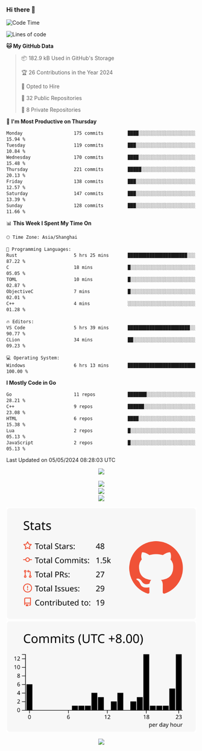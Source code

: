 ### Hi there 👋

<!--
this is a ✨ _special_ ✨ repository because its `README.md` (this file) appears on your GitHub profile.

Here are some ideas to get you started:

- 🔭 I’m currently working on ...
- 🌱 I’m currently learning ...
- 👯 I’m looking to collaborate on ...
- 🤔 I’m looking for help with ...
- 💬 Ask me about ...
- 📫 How to reach me: ...
- 😄 Pronouns: ...
- ⚡ Fun fact: ...
-->

<!--START_SECTION:waka-->
![Code Time](http://img.shields.io/badge/Code%20Time-1%2C213%20hrs%2025%20mins-blue)

![Lines of code](https://img.shields.io/badge/From%20Hello%20World%20I%27ve%20Written-1.3%20million%20lines%20of%20code-blue)

**🐱 My GitHub Data** 

> 📦 182.9 kB Used in GitHub's Storage 
 > 
> 🏆 26 Contributions in the Year 2024
 > 
> 💼 Opted to Hire
 > 
> 📜 32 Public Repositories 
 > 
> 🔑 8 Private Repositories 
 > 
📅 **I'm Most Productive on Thursday** 

```text
Monday                   175 commits         ████░░░░░░░░░░░░░░░░░░░░░   15.94 % 
Tuesday                  119 commits         ███░░░░░░░░░░░░░░░░░░░░░░   10.84 % 
Wednesday                170 commits         ████░░░░░░░░░░░░░░░░░░░░░   15.48 % 
Thursday                 221 commits         █████░░░░░░░░░░░░░░░░░░░░   20.13 % 
Friday                   138 commits         ███░░░░░░░░░░░░░░░░░░░░░░   12.57 % 
Saturday                 147 commits         ███░░░░░░░░░░░░░░░░░░░░░░   13.39 % 
Sunday                   128 commits         ███░░░░░░░░░░░░░░░░░░░░░░   11.66 % 
```


📊 **This Week I Spent My Time On** 

```text
🕑︎ Time Zone: Asia/Shanghai

💬 Programming Languages: 
Rust                     5 hrs 25 mins       ██████████████████████░░░   87.22 % 
C                        18 mins             █░░░░░░░░░░░░░░░░░░░░░░░░   05.05 % 
TOML                     10 mins             █░░░░░░░░░░░░░░░░░░░░░░░░   02.87 % 
ObjectiveC               7 mins              █░░░░░░░░░░░░░░░░░░░░░░░░   02.01 % 
C++                      4 mins              ░░░░░░░░░░░░░░░░░░░░░░░░░   01.28 % 

🔥 Editors: 
VS Code                  5 hrs 39 mins       ███████████████████████░░   90.77 % 
CLion                    34 mins             ██░░░░░░░░░░░░░░░░░░░░░░░   09.23 % 

💻 Operating System: 
Windows                  6 hrs 13 mins       █████████████████████████   100.00 % 
```

**I Mostly Code in Go** 

```text
Go                       11 repos            ███████░░░░░░░░░░░░░░░░░░   28.21 % 
C++                      9 repos             ██████░░░░░░░░░░░░░░░░░░░   23.08 % 
HTML                     6 repos             ████░░░░░░░░░░░░░░░░░░░░░   15.38 % 
Lua                      2 repos             █░░░░░░░░░░░░░░░░░░░░░░░░   05.13 % 
JavaScript               2 repos             █░░░░░░░░░░░░░░░░░░░░░░░░   05.13 % 
```




 Last Updated on 05/05/2024 08:28:03 UTC
<!--END_SECTION:waka-->


<div align="center">
 
![](https://github-readme-stats.vercel.app/api/wakatime?username=hycinth22&layout=compact&langs_count=10)

</div>

<div align="center"> <img src="https://metrics.lecoq.io/hycinth22?template=classic&config.timezone=Asia%2FShanghai"> </div>

<div align="center"> <img src="https://github-readme-stats.vercel.app/api/top-langs/?username=hycinth22&hide_title=true&hide_border=true&layout=compact&langs_count=6&text_color=000&icon_color=fff&bg_color=0,52fa5a,4dfcff,c64dff&theme=graywhite" /> </div>

<div align="center"> <img src="https://github-profile-trophy.vercel.app/?username=hycinth22" /> </div>

<div align="center">
 
![](https://raw.githubusercontent.com/hycinth22/hycinth22/main/profile-summary-card-output/swift/3-stats.svg) ![](https://raw.githubusercontent.com/hycinth22/hycinth22/main/profile-summary-card-output/swift/4-productive-time.svg)

</div>

<div align="center"> <img src="https://github-readme-streak-stats.herokuapp.com/?user=hycinth22" /> </div>

